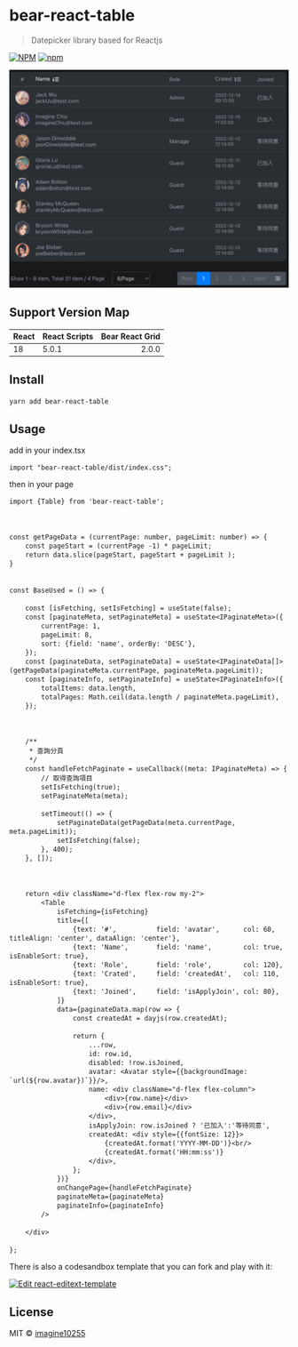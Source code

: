 # bear-react-table

> Datepicker library based for Reactjs

[![NPM](https://img.shields.io/npm/v/bear-react-table.svg)](https://www.npmjs.com/package/bear-react-table)
[![npm](https://img.shields.io/npm/dm/bear-react-table.svg)](https://www.npmjs.com/package/bear-react-table)

<img src="./docs/table.jpg" width="700"/>



## Support Version Map

React | React Scripts | Bear React Grid | 
------|:--------------|----------------:|
18    | 5.0.1         |           2.0.0 |


## Install

```bash
yarn add bear-react-table
```

## Usage

add in your index.tsx
```tst
import "bear-react-table/dist/index.css";

```

then in your page
```tsx
import {Table} from 'bear-react-table';



const getPageData = (currentPage: number, pageLimit: number) => {
    const pageStart = (currentPage -1) * pageLimit;
    return data.slice(pageStart, pageStart + pageLimit );
}


const BaseUsed = () => {

    const [isFetching, setIsFetching] = useState(false);
    const [paginateMeta, setPaginateMeta] = useState<IPaginateMeta>({
        currentPage: 1,
        pageLimit: 8,
        sort: {field: 'name', orderBy: 'DESC'},
    });
    const [paginateData, setPaginateData] = useState<IPaginateData[]>(getPageData(paginateMeta.currentPage, paginateMeta.pageLimit));
    const [paginateInfo, setPaginateInfo] = useState<IPaginateInfo>({
        totalItems: data.length,
        totalPages: Math.ceil(data.length / paginateMeta.pageLimit),
    });



    /**
     * 查詢分頁
     */
    const handleFetchPaginate = useCallback((meta: IPaginateMeta) => {
        // 取得查詢項目
        setIsFetching(true);
        setPaginateMeta(meta);

        setTimeout(() => {
            setPaginateData(getPageData(meta.currentPage, meta.pageLimit));
            setIsFetching(false);
        }, 400);
    }, []);



    return <div className="d-flex flex-row my-2">
        <Table
            isFetching={isFetching}
            title={[
                {text: '#',          field: 'avatar',      col: 60, titleAlign: 'center', dataAlign: 'center'},
                {text: 'Name',       field: 'name',        col: true, isEnableSort: true},
                {text: 'Role',       field: 'role',        col: 120},
                {text: 'Crated',     field: 'createdAt',   col: 110, isEnableSort: true},
                {text: 'Joined',     field: 'isApplyJoin', col: 80},
            ]}
            data={paginateData.map(row => {
                const createdAt = dayjs(row.createdAt);

                return {
                    ...row,
                    id: row.id,
                    disabled: !row.isJoined,
                    avatar: <Avatar style={{backgroundImage: `url(${row.avatar})`}}/>,
                    name: <div className="d-flex flex-column">
                        <div>{row.name}</div>
                        <div>{row.email}</div>
                    </div>,
                    isApplyJoin: row.isJoined ? '已加入':'等待同意',
                    createdAt: <div style={{fontSize: 12}}>
                        {createdAt.format('YYYY-MM-DD')}<br/>
                        {createdAt.format('HH:mm:ss')}
                    </div>,
                };
            })}
            onChangePage={handleFetchPaginate}
            paginateMeta={paginateMeta}
            paginateInfo={paginateInfo}
        />

    </div>

};
```


There is also a codesandbox template that you can fork and play with it:

[![Edit react-editext-template](https://codesandbox.io/static/img/play-codesandbox.svg)](https://codesandbox.io/s/bear-react-table-n0s8su?file=/src/App.tsx)


## License

MIT © [imagine10255](https://github.com/imagine10255)
